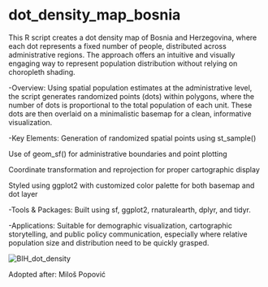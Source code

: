 # dot_density_map_bosnia
This R script creates a dot density map of Bosnia and Herzegovina, where each dot represents a fixed number of people, distributed across administrative regions. The approach offers an intuitive and visually engaging way to represent population distribution without relying on choropleth shading.

-Overview:
Using spatial population estimates at the administrative level, the script generates randomized points (dots) within polygons, where the number of dots is proportional to the total population of each unit. These dots are then overlaid on a minimalistic basemap for a clean, informative visualization.

-Key Elements:
Generation of randomized spatial points using st_sample()

Use of geom_sf() for administrative boundaries and point plotting

Coordinate transformation and reprojection for proper cartographic display

Styled using ggplot2 with customized color palette for both basemap and dot layer

-Tools & Packages:
Built using sf, ggplot2, rnaturalearth, dplyr, and tidyr.

-Applications:
Suitable for demographic visualization, cartographic storytelling, and public policy communication, especially where relative population size and distribution need to be quickly grasped.

![BIH_dot_density](https://github.com/user-attachments/assets/f3f7d909-d610-494f-acd7-97fbf135ec62)

Adopted after: Miloš Popović
